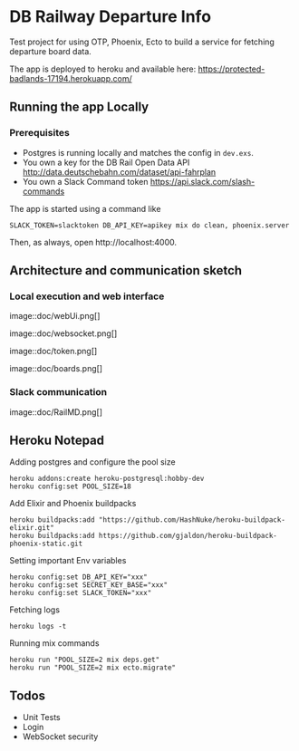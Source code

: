 # DB Railway Departure Info

Test project for using OTP, Phoenix, Ecto to build a service for fetching departure board data.

The app is deployed to heroku and available here: https://protected-badlands-17194.herokuapp.com/


## Running the app Locally

### Prerequisites

* Postgres is running locally and matches the config in `dev.exs`.
* You own a key for the DB Rail Open Data API http://data.deutschebahn.com/dataset/api-fahrplan
* You own a Slack Command token https://api.slack.com/slash-commands

The app is started using a command like
```
SLACK_TOKEN=slacktoken DB_API_KEY=apikey mix do clean, phoenix.server
```
Then, as always, open http://localhost:4000.

## Architecture and communication sketch

### Local execution and web interface
image::doc/webUi.png[]

image::doc/websocket.png[]

image::doc/token.png[]

image::doc/boards.png[]

### Slack communication

image::doc/RailMD.png[]

## Heroku Notepad

Adding postgres and configure the pool size
```
heroku addons:create heroku-postgresql:hobby-dev
heroku config:set POOL_SIZE=18
```

Add Elixir and Phoenix buildpacks
```
heroku buildpacks:add "https://github.com/HashNuke/heroku-buildpack-elixir.git"
heroku buildpacks:add https://github.com/gjaldon/heroku-buildpack-phoenix-static.git
```

Setting important Env variables
```
heroku config:set DB_API_KEY="xxx"
heroku config:set SECRET_KEY_BASE="xxx"
heroku config:set SLACK_TOKEN="xxx"
```

Fetching logs
```
heroku logs -t
```

Running mix commands
```
heroku run "POOL_SIZE=2 mix deps.get"
heroku run "POOL_SIZE=2 mix ecto.migrate"
```

## Todos

* Unit Tests
* Login
* WebSocket security
